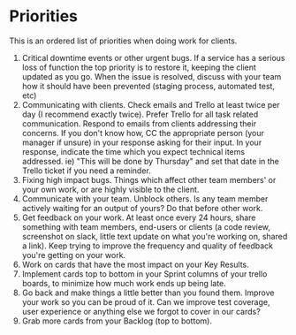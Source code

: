 # Priorities

This is an ordered list of priorities when doing work for clients.

1. Critical downtime events or other urgent bugs. If a service has a serious loss of function the top priority is to restore it, keeping the client updated as you go. When the issue is resolved, discuss with your team how it should have been prevented (staging process, automated test, etc)
2. Communicating with clients. Check emails and Trello at least twice per day (I recommend exactly twice). Prefer Trello for all task related communication. Respond to emails from clients addressing their concerns. If you don't know how, CC the appropriate person (your manager if unsure) in your response asking for their input. In your response, indicate the time which you expect technical items addressed. ie) "This will be done by Thursday" and set that date in the Trello ticket if you need a reminder.
3. Fixing high impact bugs. Things which affect other team members' or your own work, or are highly visible to the client.
4. Communicate with your team. Unblock others. Is any team member actively waiting for an output of yours? Do that before other work.
5. Get feedback on your work. At least once every 24 hours, share something with team members, end-users or clients (a code review, screenshot on slack, little text update on what you're working on, shared a link). Keep trying to improve the frequency and quality of feedback you're getting on your work.
6. Work on cards that have the most impact on your Key Results. 
7. Implement cards top to bottom in your Sprint columns of your trello boards, to minimize how much work ends up being late.
8. Go back and make things a little better than you found them. Improve your work so you can be proud of it. Can we improve test coverage, user experience or anything else we forgot to cover in our cards?
9. Grab more cards from your Backlog (top to bottom).
